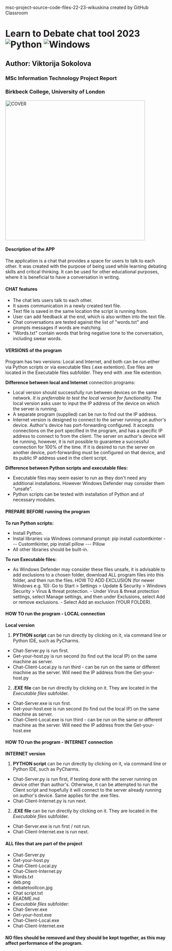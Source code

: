 msc-project-source-code-files-22-23-wikuskina created by GitHub Classroom

# Learn to Debate chat tool 2023 ![Python](https://img.shields.io/badge/python-3670A0?style=for-the-badge&logo=python&logoColor=ffdd54) ![Windows](https://img.shields.io/badge/Windows-0078D6?style=for-the-badge&logo=windows&logoColor=white)

## Author: Viktorija Sokolova
### MSc Information Technology Project Report
### Birkbeck College, University of London

<img width="436" alt="COVER" src="https://github.com/wikuskina/pythonProject7/assets/50303995/35bc507a-a837-4222-a4d2-47b3da92c961">

#### Description of the APP
The application is a chat that provides a space for users to talk to each other. It was created with the purpose of being used while learning debating skills and critical thinking. It can be used for other educational purposes, where it is beneficial to have a conversation in writing. 

#### CHAT features
- The chat lets users talk to each other.
- It saves communication in a newly created text file.
- Text file is saved in the same location the script is running from.
- User can add feedback at the end, which is also written into the text file.
- Chat conversations are tested against the list of "words.txt" and prompts messages if words are matching.
- "Words.txt" contain words that bring negative tone to the conversation, including swear words. 

#### VERSIONS of the program
Program has two versions: Local and Internet, and both can be run either via Python scripts or via executable files (.exe extention). Exe files are located in the 
Executable files subfolder. They end with .exe file extention. 

**Difference between local and Internet** connection programs:
- Local version should successfully run between devices on the same network. *It is preferrable to test the local version for functionality*. The local version asks user to input the IP address of the device on which the server is running.
- A separate program (supplied) can be run to find out the IP address.
- Internet version is designed to connect to the server running on author's device. Author's device has port-forwarding configured. It accepts connections on the port specified in the program, and has a specific IP address to connect to from the client. The server on author's device will be running, however, it is not possible to guarantee a successful connection for 100% of the time. If it is desired to run the server on another device, port-forwarding must be configured on that device, and its public IP address used in the client script.

**Difference between Python scripts and executable files:**
- Executable files may seem easier to run as they don't need any additional installations. However Windows Defender may consider them "unsafe".
- Python scripts can be tested with installation of Python and of necessary modules.

#### PREPARE BEFORE running the program
**To run Python scripts:**
- Install Python.
- Instal libraries via Windows command prompt: pip install customtkinter  --- Customtkinter, pip install pillow   --- Pillow
- All other libraries should be built-in.
  
**To run Executable files:**
- As Windows Defender may consider these files unsafe, it is advisable to add exclusions to a chosen folder, download ALL program files into this folder, and then run the files. HOW TO ADD EXCLUSION (for newer Windows e.g. 10): Go to Start > Settings > Update & Security > Windows Security > Virus & threat protection. - Under Virus & threat protection settings, select Manage settings, and then under Exclusions, select Add or remove exclusions. - Select Add an exclusion (YOUR FOLDER).

#### HOW TO run the program - LOCAL connection
**Local version** 
1. **PYTHON script** can be run directly by clicking on it, via command line or Python IDE, such as PyCharms.
- Chat-Server.py is run first.
- Get-your-host.py is run second (to find out the local IP) on the same machine as server.
- Chat-Client-Local.py is run third - can be run on the same or different machine as the server. Will need the IP address from the Get-your-host.py

2. **.EXE file** can be run directly by clicking on it. They are located in the *Executable files* subfolder.
- Chat-Server.exe is run first.
- Get-your-host.exe is run second (to find out the local IP) on the same machine as server.
- Chat-Client-Local.exe is run third - can be run on the same or different machine as the server. Will need the IP address from the Get-your-host.exe

#### HOW TO run the program - INTERNET connection
**INTERNET version** 
1. **PYTHON script** can be run directly by clicking on it, via command line or Python IDE, such as PyCharms.
- Chat-Server.py is run first, if testing done with the server running on device other than author's. Otherwise, it can be attempted to run the Client script and hopefully it will connect to the server already running on author's device. Same applies for the .exe files.
- Chat-Client-Internet.py is run next.

2. **.EXE file** can be run directly by clicking on it. They are located in the *Executable files* subfolder.
- Chat-Server.exe is run first / not run.
- Chat-Client-Internet.exe is run next.

#### ALL files that are part of the project
- Chat-Server.py
- Get-your-host.py
- Chat-Client-Local.py
- Chat-Client-Internet.py
- Words.txt 
- deb.png
- debatetoolIcon.jpg
- Chat script.txt
- README.md
- 
  *Executable files* subfolder:
- Chat-Server.exe
- Get-your-host.exe
- Chat-Client-Local.exe
- Chat-Client-Internet.exe


#### NO files should be removed and they should be kept together, as this may affect performance of the program.
